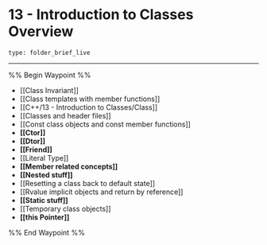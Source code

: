 # 13 - Introduction to Classes Overview
 
```ccard
type: folder_brief_live
```
 
---

%% Begin Waypoint %%
- [[Class Invariant]]
- [[Class templates with member functions]]
- [[C++/13 - Introduction to Classes/Class]]
- [[Classes and header files]]
- [[Const class objects and const member functions]]
- **[[Ctor]]**
- **[[Dtor]]**
- **[[Friend]]**
- [[Literal Type]]
- **[[Member related concepts]]**
- **[[Nested stuff]]**
- [[Resetting a class back to default state]]
- [[Rvalue implicit objects and return by reference]]
- **[[Static stuff]]**
- [[Temporary class objects]]
- **[[this Pointer]]**

%% End Waypoint %%
